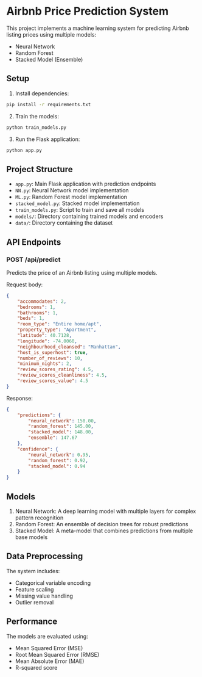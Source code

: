 # Airbnb Price Prediction System

This project implements a machine learning system for predicting Airbnb listing prices using multiple models:
- Neural Network
- Random Forest
- Stacked Model (Ensemble)

## Setup

1. Install dependencies:
```bash
pip install -r requirements.txt
```

2. Train the models:
```bash
python train_models.py
```

3. Run the Flask application:
```bash
python app.py
```

## Project Structure

- `app.py`: Main Flask application with prediction endpoints
- `NN.py`: Neural Network model implementation
- `ML.py`: Random Forest model implementation
- `stacked_model.py`: Stacked model implementation
- `train_models.py`: Script to train and save all models
- `models/`: Directory containing trained models and encoders
- `data/`: Directory containing the dataset

## API Endpoints

### POST /api/predict
Predicts the price of an Airbnb listing using multiple models.

Request body:
```json
{
    "accommodates": 2,
    "bedrooms": 1,
    "bathrooms": 1,
    "beds": 1,
    "room_type": "Entire home/apt",
    "property_type": "Apartment",
    "latitude": 40.7128,
    "longitude": -74.0060,
    "neighbourhood_cleansed": "Manhattan",
    "host_is_superhost": true,
    "number_of_reviews": 10,
    "minimum_nights": 2,
    "review_scores_rating": 4.5,
    "review_scores_cleanliness": 4.5,
    "review_scores_value": 4.5
}
```

Response:
```json
{
    "predictions": {
        "neural_network": 150.00,
        "random_forest": 145.00,
        "stacked_model": 148.00,
        "ensemble": 147.67
    },
    "confidence": {
        "neural_network": 0.95,
        "random_forest": 0.92,
        "stacked_model": 0.94
    }
}
```

## Models

1. Neural Network: A deep learning model with multiple layers for complex pattern recognition
2. Random Forest: An ensemble of decision trees for robust predictions
3. Stacked Model: A meta-model that combines predictions from multiple base models

## Data Preprocessing

The system includes:
- Categorical variable encoding
- Feature scaling
- Missing value handling
- Outlier removal

## Performance

The models are evaluated using:
- Mean Squared Error (MSE)
- Root Mean Squared Error (RMSE)
- Mean Absolute Error (MAE)
- R-squared score 